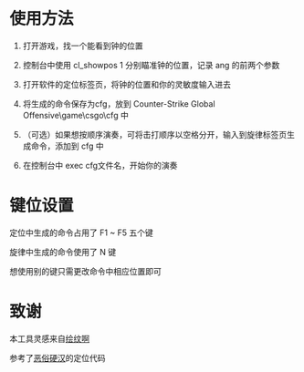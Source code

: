 # 使用方法
1. 打开游戏，找一个能看到钟的位置

2. 控制台中使用 cl_showpos 1 分别瞄准钟的位置，记录 ang 的前两个参数

3. 打开软件的定位标签页，将钟的位置和你的灵敏度输入进去

4. 将生成的命令保存为cfg，放到 Counter-Strike Global Offensive\game\csgo\cfg 中

5. （可选）如果想按顺序演奏，可将击打顺序以空格分开，输入到旋律标签页生成命令，添加到 cfg 中

6. 在控制台中 exec cfg文件名，开始你的演奏

# 键位设置
定位中生成的命令占用了 F1 ~ F5 五个键

旋律中生成的命令使用了 N 键

想使用别的键只需更改命令中相应位置即可

# 致谢
本工具灵感来自[绘纹啊](https://www.bilibili.com/video/BV1TqpoesEe8)

参考了[恶俗硬汉](https://space.bilibili.com/393111255)的定位代码